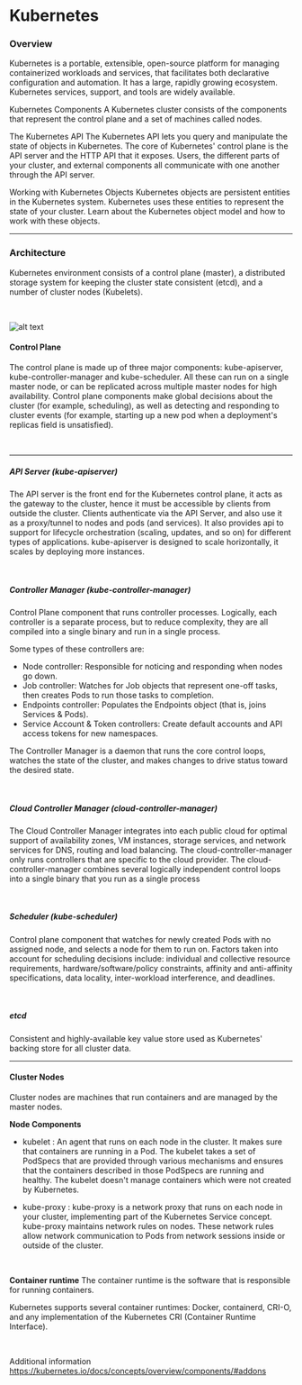 # Kubernetes

### **Overview**

Kubernetes is a portable, extensible, open-source platform for managing containerized workloads and services, that facilitates both declarative configuration and automation. It has a large, rapidly growing ecosystem. Kubernetes services, support, and tools are widely available.

Kubernetes Components
A Kubernetes cluster consists of the components that represent the control plane and a set of machines called nodes.

The Kubernetes API
The Kubernetes API lets you query and manipulate the state of objects in Kubernetes. The core of Kubernetes' control plane is the API server and the HTTP API that it exposes. Users, the different parts of your cluster, and external components all communicate with one another through the API server.

Working with Kubernetes Objects
Kubernetes objects are persistent entities in the Kubernetes system. Kubernetes uses these entities to represent the state of your cluster. Learn about the Kubernetes object model and how to work with these objects.

---


### **Architecture**

Kubernetes environment consists of a control plane (master), a distributed storage system for keeping the cluster state consistent (etcd), and a number of cluster nodes (Kubelets).

<br/>

![alt text][logo]

[logo]: https://platform9.com/wp-content/uploads/2019/05/kubernetes-constructs-concepts-architecture.jpg "K"



#### **Control Plane**

The control plane is made up of three major components: kube-apiserver, kube-controller-manager and kube-scheduler. All these can run on a single master node, or can be replicated across multiple master nodes for high availability. Control plane components make global decisions about the cluster (for example, scheduling), as well as detecting and responding to cluster events (for example, starting up a new pod when a deployment's replicas field is unsatisfied).

<br/>

___
##### **API Server (kube-apiserver)**
The API server is the front end for the Kubernetes control plane, it acts as the gateway to the cluster, hence it must be accessible by clients from outside the cluster. Clients authenticate via the API Server, and also use it as a proxy/tunnel to nodes and pods (and services). It also provides api to support for lifecycle orchestration (scaling, updates, and so on) for different types of applications.
kube-apiserver is designed to scale horizontally, it scales by deploying more instances.

<br/>

##### **Controller Manager (kube-controller-manager)**
Control Plane component that runs controller processes.
Logically, each controller is a separate process, but to reduce complexity, they are all compiled into a single binary and run in a single process.

Some types of these controllers are:
- Node controller: Responsible for noticing and responding when nodes go down.
- Job controller: Watches for Job objects that represent one-off tasks, then creates Pods to run those tasks to completion.
- Endpoints controller: Populates the Endpoints object (that is, joins Services & Pods).
- Service Account & Token controllers: Create default accounts and API access tokens for new namespaces.

The Controller Manager is a daemon that runs the core control loops, watches the state of the cluster, and makes changes to drive status toward the desired state.

<br/>

##### **Cloud Controller Manager (cloud-controller-manager)**

The Cloud Controller Manager integrates into each public cloud for optimal support of availability zones, VM instances, storage services, and network services for DNS, routing and load balancing. The cloud-controller-manager only runs controllers that are specific to the cloud provider. The cloud-controller-manager combines several logically independent control loops into a single binary that you run as a single process

<br/>

##### **Scheduler (kube-scheduler)**
Control plane component that watches for newly created Pods with no assigned node, and selects a node for them to run on.
Factors taken into account for scheduling decisions include: individual and collective resource requirements, hardware/software/policy constraints, affinity and anti-affinity specifications, data locality, inter-workload interference, and deadlines.

<br/>

##### **etcd**
Consistent and highly-available key value store used as Kubernetes' backing store for all cluster data.

___

#### **Cluster Nodes**
Cluster nodes are machines that run containers and are managed by the master nodes.

**Node Components**
- kubelet :
  An agent that runs on each node in the cluster. It makes sure that containers are running in a Pod.
  The kubelet takes a set of PodSpecs that are provided through various mechanisms and ensures that the containers described in those PodSpecs are running and healthy. The kubelet doesn't manage containers which were not created by Kubernetes.

- kube-proxy :
  kube-proxy is a network proxy that runs on each node in your cluster, implementing part of the Kubernetes Service concept. kube-proxy maintains network rules on nodes. These network rules allow network communication to Pods from network sessions inside or outside of the cluster.

  <br/>

**Container runtime**
The container runtime is the software that is responsible for running containers.

Kubernetes supports several container runtimes: Docker, containerd, CRI-O, and any implementation of the Kubernetes CRI (Container Runtime Interface).


<br/>

Additional information
https://kubernetes.io/docs/concepts/overview/components/#addons
